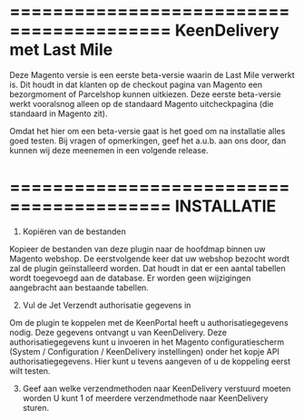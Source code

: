 =========================================
KeenDelivery met Last Mile
=========================================

Deze Magento versie is een eerste beta-versie waarin de Last Mile verwerkt is. Dit houdt in dat klanten op de checkout pagina van Magento een bezorgmoment of Parcelshop kunnen uitkiezen.
Deze eerste beta-versie werkt vooralsnog alleen op de standaard Magento uitcheckpagina (die standaard in Magento zit).

Omdat het hier om een beta-versie gaat is het goed om na installatie alles goed testen. Bij vragen of opmerkingen, geef het a.u.b. aan ons door, dan kunnen wij deze meenemen in een volgende release.


=========================================
INSTALLATIE
=========================================

1. Kopiëren van de bestanden

Kopieer de bestanden van deze plugin naar de hoofdmap binnen uw Magento webshop. De eerstvolgende keer dat uw webshop bezocht wordt zal de plugin ge&iuml;nstalleerd worden. Dat houdt in dat er een aantal tabellen wordt toegevoegd aan de database. Er worden geen wijzigingen aangebracht aan bestaande tabellen.


2. Vul de Jet Verzendt authorisatie gegevens in

Om de plugin te koppelen met de KeenPortal heeft u authorisatiegegevens nodig. Deze gegevens ontvangt u van KeenDelivery. Deze authorisatiegegevens kunt u invoeren in het Magento configuratiescherm (System / Configuration / KeenDelivery instellingen) onder het kopje API authorisatiegegevens. Hier kunt u tevens aangeven of u de koppeling eerst wilt testen.


3. Geef aan welke verzendmethoden naar KeenDelivery verstuurd moeten worden
U kunt 1 of meerdere verzendmethode naar KeenDelivery sturen.
